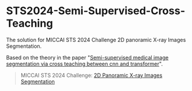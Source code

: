 # STS2024-Semi-Supervised-Cross-Teaching
The solution for MICCAI STS 2024 Challenge 2D panoramic X-ray Images Segmentation.

Based on the theory in the paper "[Semi-supervised medical image segmentation via cross teaching between cnn and transformer](https://arxiv.org/abs/2112.04894)".

> MICCAI STS 2024 Challenge: [2D Panoramic X-ray Images Segmentation](https://www.codabench.org/competitions/3024/)

